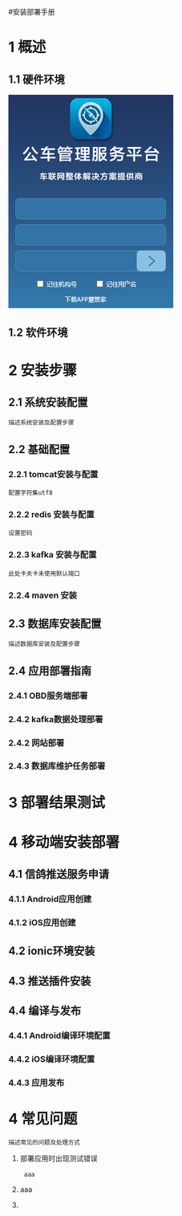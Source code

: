 #安装部署手册

# 1  概述 #

## 1.1  硬件环境 ##

![image](https://github.com/VMPTeam/vmp/raw/master/docs/06UserManual/images/login.png)

## 1.2  软件环境 ##

# 2 安装步骤

## 2.1 系统安装配置 ##

	描述系统安装及配置步骤 

## 2.2 基础配置 ##

### 2.2.1 tomcat安装与配置
	
	配置字符集utf8

### 2.2.2 redis 安装与配置
	设置密码

### 2.2.3 kafka 安装与配置
	此处卡夫卡未使用默认端口

### 2.2.4 maven 安装

## 2.3 数据库安装配置 ##

	描述数据库安装及配置步骤 

## 2.4 应用部署指南

### 2.4.1 OBD服务端部署

### 2.4.2 kafka数据处理部署

### 2.4.2 网站部署

### 2.4.3 数据库维护任务部署

# 3 部署结果测试

# 4 移动端安装部署

## 4.1 信鸽推送服务申请

### 4.1.1 Android应用创建

### 4.1.2 iOS应用创建

## 4.2 ionic环境安装

## 4.3 推送插件安装

## 4.4 编译与发布

### 4.4.1 Android编译环境配置

### 4.4.2 iOS编译环境配置

### 4.4.3 应用发布

# 4 常见问题 ##

	描述常见的问题及处理方式

1. 部署应用时出现测试错误
	
		aaa

2. aaa
2. 